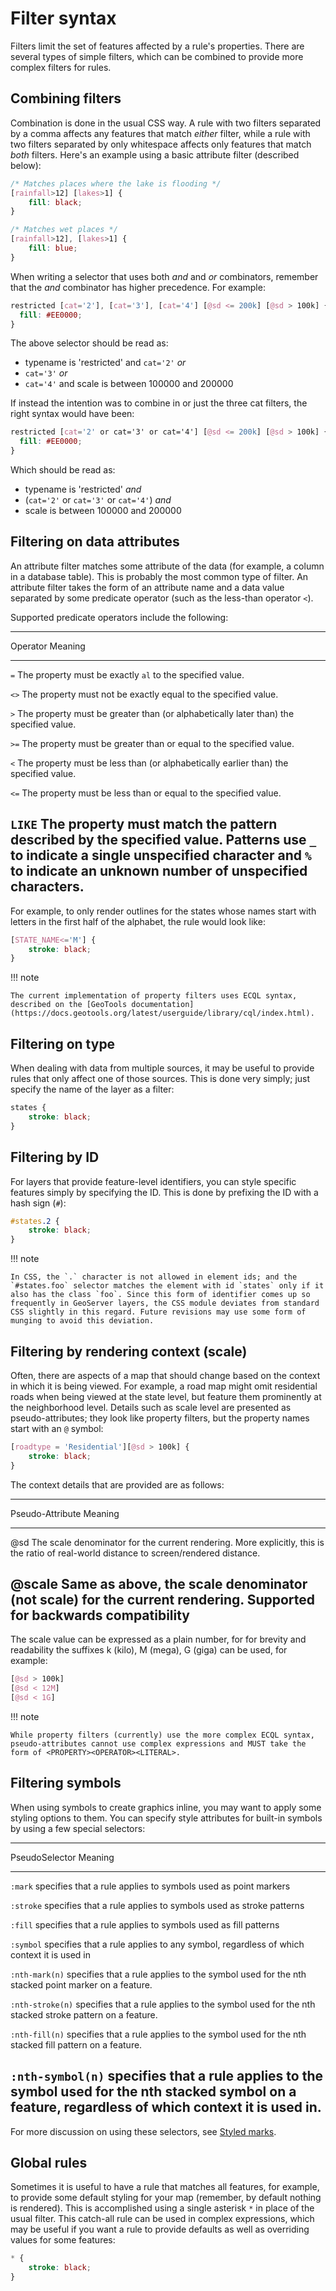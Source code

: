 # Filter syntax

Filters limit the set of features affected by a rule's properties. There are several types of simple filters, which can be combined to provide more complex filters for rules.

## Combining filters

Combination is done in the usual CSS way. A rule with two filters separated by a comma affects any features that match *either* filter, while a rule with two filters separated by only whitespace affects only features that match *both* filters. Here's an example using a basic attribute filter (described below):

``` css
/* Matches places where the lake is flooding */
[rainfall>12] [lakes>1] {
    fill: black;
}

/* Matches wet places */
[rainfall>12], [lakes>1] {
    fill: blue;
}
```

When writing a selector that uses both *and* and *or* combinators, remember that the *and* combinator has higher precedence. For example:

``` css
restricted [cat='2'], [cat='3'], [cat='4'] [@sd <= 200k] [@sd > 100k] {
  fill: #EE0000;
}
```

The above selector should be read as:

-   typename is 'restricted' and `cat='2'` *or*
-   `cat='3'` *or*
-   `cat='4'` and scale is between 100000 and 200000

If instead the intention was to combine in or just the three cat filters, the right syntax would have been:

``` css
restricted [cat='2' or cat='3' or cat='4'] [@sd <= 200k] [@sd > 100k] {
  fill: #EE0000;
}
```

Which should be read as:

-   typename is 'restricted' *and*
-   (`cat='2'` or `cat='3'` or `cat='4'`) *and*
-   scale is between 100000 and 200000

## Filtering on data attributes

An attribute filter matches some attribute of the data (for example, a column in a database table). This is probably the most common type of filter. An attribute filter takes the form of an attribute name and a data value separated by some predicate operator (such as the less-than operator `<`).

Supported predicate operators include the following:

  ---------------------------------------------------------------------------------------------------------------------------------------------------------------------------------------------------------------
  Operator   Meaning
  ---------- ----------------------------------------------------------------------------------------------------------------------------------------------------------------------------------------------------
  `=`        The property must be exactly `al` to the specified value.

  `<>`       The property must not be exactly equal to the specified value.

  `>`        The property must be greater than (or alphabetically later than) the specified value.

  `>=`       The property must be greater than or equal to the specified value.

  `<`        The property must be less than (or alphabetically earlier than) the specified value.

  `<=`       The property must be less than or equal to the specified value.

  `LIKE`     The property must match the pattern described by the specified value. Patterns use `_` to indicate a single unspecified character and `%` to indicate an unknown number of unspecified characters.
  ---------------------------------------------------------------------------------------------------------------------------------------------------------------------------------------------------------------

For example, to only render outlines for the states whose names start with letters in the first half of the alphabet, the rule would look like:

``` css
[STATE_NAME<='M'] {
    stroke: black;
}
```

!!! note

    The current implementation of property filters uses ECQL syntax, described on the [GeoTools documentation](https://docs.geotools.org/latest/userguide/library/cql/index.html).

## Filtering on type

When dealing with data from multiple sources, it may be useful to provide rules that only affect one of those sources. This is done very simply; just specify the name of the layer as a filter:

``` css
states {
    stroke: black;
}
```

## Filtering by ID

For layers that provide feature-level identifiers, you can style specific features simply by specifying the ID. This is done by prefixing the ID with a hash sign (`#`):

``` css
#states.2 {
    stroke: black;
}
```

!!! note

    In CSS, the `.` character is not allowed in element ids; and the `#states.foo` selector matches the element with id `states` only if it also has the class `foo`. Since this form of identifier comes up so frequently in GeoServer layers, the CSS module deviates from standard CSS slightly in this regard. Future revisions may use some form of munging to avoid this deviation.

## Filtering by rendering context (scale)

Often, there are aspects of a map that should change based on the context in which it is being viewed. For example, a road map might omit residential roads when being viewed at the state level, but feature them prominently at the neighborhood level. Details such as scale level are presented as pseudo-attributes; they look like property filters, but the property names start with an `@` symbol:

``` css
[roadtype = 'Residential'][@sd > 100k] {
    stroke: black;
}
```

The context details that are provided are as follows:

  ------------------------------------------------------------------------------------------------------------------------------------------------------------
  Pseudo-Attribute   Meaning
  ------------------ -----------------------------------------------------------------------------------------------------------------------------------------
  @sd               The scale denominator for the current rendering. More explicitly, this is the ratio of real-world distance to screen/rendered distance.

  @scale            Same as above, the scale denominator (not scale) for the current rendering. Supported for backwards compatibility
  ------------------------------------------------------------------------------------------------------------------------------------------------------------

The scale value can be expressed as a plain number, for for brevity and readability the suffixes k (kilo), M (mega), G (giga) can be used, for example:

``` css
[@sd > 100k]
[@sd < 12M]
[@sd < 1G]
```

!!! note

    While property filters (currently) use the more complex ECQL syntax, pseudo-attributes cannot use complex expressions and MUST take the form of <PROPERTY><OPERATOR><LITERAL>.

## Filtering symbols

When using symbols to create graphics inline, you may want to apply some styling options to them. You can specify style attributes for built-in symbols by using a few special selectors:

  ------------------------------------------------------------------------------------------------------------------------------------------------------------
  PseudoSelector        Meaning
  --------------------- --------------------------------------------------------------------------------------------------------------------------------------
  `:mark`               specifies that a rule applies to symbols used as point markers

  `:stroke`             specifies that a rule applies to symbols used as stroke patterns

  `:fill`               specifies that a rule applies to symbols used as fill patterns

  `:symbol`             specifies that a rule applies to any symbol, regardless of which context it is used in

  `:nth-mark(n)`        specifies that a rule applies to the symbol used for the nth stacked point marker on a feature.

  `:nth-stroke(n)`      specifies that a rule applies to the symbol used for the nth stacked stroke pattern on a feature.

  `:nth-fill(n)`        specifies that a rule applies to the symbol used for the nth stacked fill pattern on a feature.

  `:nth-symbol(n)`      specifies that a rule applies to the symbol used for the nth stacked symbol on a feature, regardless of which context it is used in.
  ------------------------------------------------------------------------------------------------------------------------------------------------------------

For more discussion on using these selectors, see [Styled marks](styledmarks.md).

## Global rules

Sometimes it is useful to have a rule that matches all features, for example, to provide some default styling for your map (remember, by default nothing is rendered). This is accomplished using a single asterisk `*` in place of the usual filter. This catch-all rule can be used in complex expressions, which may be useful if you want a rule to provide defaults as well as overriding values for some features:

``` css
* {
    stroke: black;
}
```
